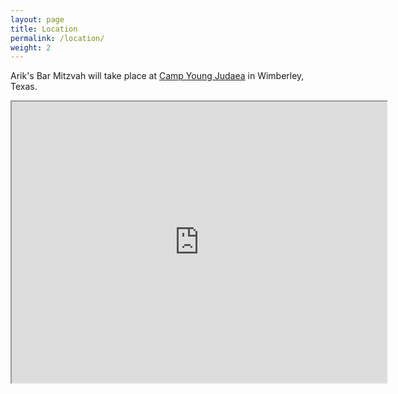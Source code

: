 ```yaml
---
layout: page
title: Location
permalink: /location/
weight: 2
---
```


<p>
Arik's Bar Mitzvah will take place at <a href="http://www.cyjtexas.org/" target="_blank">Camp Young Judaea</a> in Wimberley, Texas.
</p>

<iframe src="https://www.google.com/maps/embed?pb=!1m14!1m8!1m3!1d3454.307005303459!2d-98.115984!3d30.028049!3m2!1i1024!2i768!4f13.1!3m3!1m2!1s0x865b5d94404f4b73%3A0xdbe1142571c0c5b4!2sCamp+Young+Judaea+Texas!5e0!3m2!1sen!2sus!4v1433817070982" width="600" height="450"></iframe>
